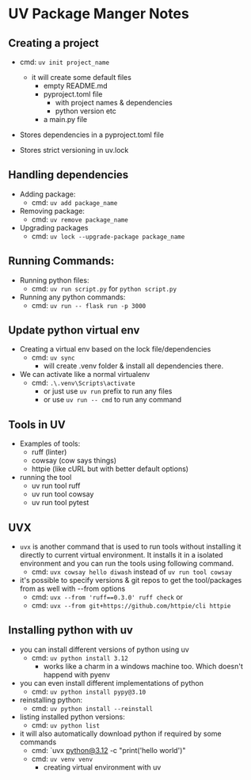 # UV Package Manger Notes

## Creating a project
* cmd: `uv init project_name`
    * it will create some default files
        * empty README.md
        * pyproject.toml file
            * with project names & dependencies
            * python version etc
        * a main.py file

* Stores dependencies in a pyproject.toml file
* Stores strict versioning in uv.lock

## Handling dependencies
* Adding package:
    * cmd: `uv add package_name`
* Removing package:
    * cmd: `uv remove package_name`
* Upgrading packages
    * cmd: `uv lock --upgrade-package package_name`

## Running Commands:
* Running python files:
    * cmd: `uv run script.py` for `python script.py`
* Running any python commands:
    * cmd: `uv run -- flask run -p 3000`

## Update python virtual env
* Creating a virtual env based on the lock file/dependencies
    * cmd: `uv sync`
        * will create .venv folder & install all dependencies there.
* We can activate like a normal virtualenv
    * cmd: `.\.venv\Scripts\activate`
        * or just use `uv run` prefix to run any files 
        * or use `uv run -- cmd` to run any command

## Tools in UV
* Examples of tools:
    * ruff (linter)
    * cowsay (cow says things)
    * httpie (like cURL but with better default options)
* running the tool
    * uv run tool ruff
    * uv run tool cowsay
    * uv run tool pytest

## UVX
* `uvx` is another command that is used to run tools without installing it
  directly to current virtual environment. It installs it in a isolated
  environment and you can run the tools using following command.
    * cmd: `uvx cowsay hello diwash` instead of `uv run tool cowsay`
* it's possible to specify versions & git repos to get the tool/packages
  from as well with --from options
    * cmd: `uvx --from 'ruff==0.3.0' ruff check`
        or
    * cmd: `uvx --from git+https://github.com/httpie/cli httpie`

## Installing python with uv
* you can install different versions of python using uv
    * cmd: `uv python install 3.12`
        * works like a charm in a windows machine too. Which doesn't happend with pyenv
* you can even install different implementations of python
    * cmd: `uv python install pypy@3.10`
* reinstalling python:
    * cmd: `uv python install --reinstall`
* listing installed python versions:
    * cmd: `uv python list`
* it will also automatically download python if required by some commands
    * cmd: `uvx python@3.12 -c "print('hello world')"
    * cmd: `uv venv venv`
        * creating virtual environment with uv

